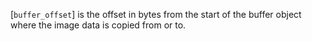 [`buffer_offset`] is the offset in bytes from the start of the buffer
object where the image data is copied from or to.